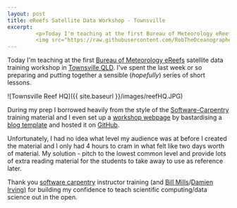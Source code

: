```yaml
---
layout: post
title: eReefs Satellite Data Workshop - Townsville
excerpt:
         <p>Today I'm teaching at the first Bureau of Meteorology eReefs satellite data training workshop in Townsville, QLD. I've spent the last week or so preparing and putting together a sensible series of short lessons and I thought i'd share some of my thoughts on the prep.</p>
         <img src="https://raw.githubusercontent.com/RobTheOceanographer/robtheoceanographer.github.io/master/images/reefHQ.JPG" alt="Townsville Reef HQ">
---
```

Today I'm teaching at the first [Bureau of Meteorology eReefs](http://www.bom.gov.au/marinewaterquality/) satellite data training workshop in [Townsville QLD](http://en.wikipedia.org/wiki/Townsville). I've spent the last week or so preparing and putting together a sensible (*hopefully*) series of short lessons.

![Townsville Reef HQ]({{ site.baseurl }}/images/reefHQ.JPG)

During my prep I borrowed heavily from the style of the [Software-Carpentry](http://software-carpentry.org/) training material and I even set up a [workshop webpage](https://ereefs.github.io/) by bastardising a [blog template](http://www.robtheoceanographer.com/MyFirstPost/) and hosted it on [GitHub](https://pages.github.com/).

Unfortunately, I had no idea what level my audience was at before I created the material and I only had 4 hours to cram in what felt like two days worth of material. My solution - pitch to the lowest common level and provide lots of extra reading material for the students to take away to use as reference later.

Thank you [software carpentry](http://software-carpentry.org/) instructor training (and [Bill Mills](https://twitter.com/billdoesphysics)/[Damien Irving](https://twitter.com/drclimate)) for building my confidence to teach scientific computing/data science out in the open.
